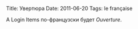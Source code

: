 Title: Увертюра
Date: 2011-06-20
Tags: le française

<div class="text">А Login Items по-французски будет <i>Ouverture</i>.</div>